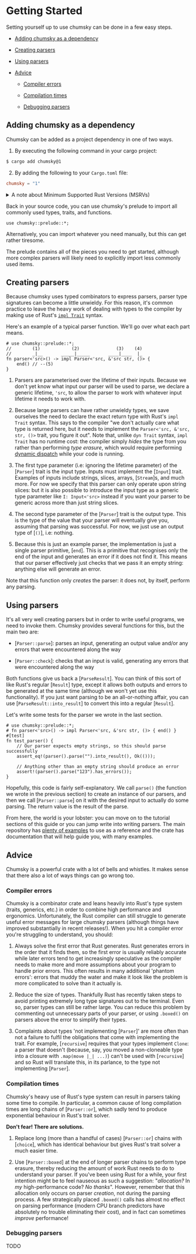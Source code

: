 # Getting Started

Setting yourself up to use chumsky can be done in a few easy steps.

- [Adding chumsky as a dependency](#adding-chumsky-as-a-dependency)

- [Creating parsers](#creating-parsers)

- [Using parsers](#using-parsers)

- [Advice](#advice)

    - [Compiler errors](#compiler-errors)

    - [Compilation times](#compilation-times)

    - [Debugging parsers](#debugging-parsers)

## Adding chumsky as a dependency

Chumsky can be added as a project dependency in one of two ways.

1) By executing the following command in your cargo project:

```sh
$ cargo add chumsky@1
```

2) By adding the following to your `Cargo.toml` file:

```toml
chumsky = "1"
```

<details>
<summary>A note about Minimum Supported Rust Versions (MSRVs)</summary>
<p>
<b>Minimum Supported Rust Version (MSRV)</b>

Chumsky currently has a MSRV of **1.65** due to internal systems that require Generic Associated Types (GATs). If you
find that chumsky fails to compile on versions of Rust later than or equal to 1.65, please
[open a bug report](https://github.com/zesterer/chumsky/issues/new).

Please note that chumsky's `nightly` feature is exempt from this minimum version requirement and may require up to and
including the latest nightly Rust compiler to work.
</p>
</details>

Back in your source code, you can use chumsky's prelude to import all commonly used types, traits, and functions.

```
use chumsky::prelude::*;
```

Alternatively, you can import whatever you need manually, but this can get rather tiresome.

The prelude contains all of the pieces you need to get started, although more complex parsers will likely need to
explicitly import less commonly used items.

## Creating parsers

Because chumsky uses typed combinators to express parsers, parser type signatures can become a little unwieldy. For this
reason, it's common practice to leave the heavy work of dealing with types to the compiler by making use of Rust's
[`impl Trait`](https://doc.rust-lang.org/stable/rust-by-example/trait/impl_trait.html) syntax.

Here's an example of a typical parser function. We'll go over what each part means.

```
# use chumsky::prelude::*;
//        (1)            (2)              (3)    (4)
//        _|__       _____|_____       ____|____  |_
fn parser<'src>() -> impl Parser<'src, &'src str, ()> {
    end() // --(5)
}
```

1. Parsers are parameterised over the lifetime of their inputs. Because we don't yet know what input our parser will be
   used to parse, we declare a generic lifetime, `'src`, to allow the parser to work with whatever input lifetime it
   needs to work with.

2. Because large parsers can have rather unwieldy types, we save ourselves the need to declare the exact return type
   with Rust's `impl Trait` syntax. This says to the compiler "we don't actually care what type is returned here, but
   it needs to implement the `Parser<'src, &'src, str, ()>` trait, you figure it out". Note that, unlike `dyn Trait`
   syntax, `impl Trait` has no runtime cost: the compiler simply *hides* the type from you rather than performing
   *type erasure*, which would require performing [dynamic dispatch](https://en.wikipedia.org/wiki/Dynamic_dispatch)
   while your code is running.

3. The first type parameter (i.e: ignoring the lifetime parameter) of the [`Parser`] trait is the input type. Inputs
   must implement the [`Input`] trait. Examples of inputs include strings, slices, arrays, [`Stream`]s, and much more.
   For now we specify that this parser can only operate upon string slices: but it is also possible to introduce the
   input type as a generic type parameter like `I: Input<'src>` instead if you want your parser to be generic across
   more than just string slices.

4. The second type parameter of the [`Parser`] trait is the output type. This is the type of the value that your parser
   will eventually give you, assuming that parsing was successful. For now, we just use an output type of [`()`], i.e:
   nothing.

5. Because this is just an example parser, the implementation is just a single parser primitive, [`end`]. This is a
   primitive that recognises only the end of the input and generates an error if it does not find it. This means that
   our parser effectively just checks that we pass it an empty string: anything else will generate an error.

Note that this function only *creates* the parser: it does not, by itself, perform any parsing.

## Using parsers

It's all very well creating parsers but in order to write useful programs, we need to invoke them. Chumsky provides
several functions for this, but the main two are:

- [`Parser::parse`]: parses an input, generating an output value and/or any errors that were encountered along the way

- [`Parser::check`]: checks that an input is valid, generating any errors that were encountered along the way

Both functions give us back a [`ParseResult`]. You can think of this sort of like Rust's regular [`Result`] type, except
it allows both outputs and errors to be generated at the same time (although we won't yet use this functionality). If
you just want parsing to be an all-or-nothing affair, you can use [`ParseResult::into_result`] to convert this into a
regular [`Result`].

Let's write some tests for the parser we wrote in the last section.

```
# use chumsky::prelude::*;
# fn parser<'src>() -> impl Parser<'src, &'src str, ()> { end() }
#[test]
fn test_parser() {
    // Our parser expects empty strings, so this should parse successfully
    assert_eq!(parser().parse("").into_result(), Ok(()));
    
    // Anything other than an empty string should produce an error
    assert!(parser().parse("123").has_errors());
}
```

Hopefully, this code is fairly self-explanatory. We call `parse()` (the function we wrote in the previous section) to
create an instance of our parsers, and then we call [`Parser::parse`] on it with the desired input to actually do some
parsing. The return value is the result of the parse.

From here, the world is your lobster: you can move on to the tutorial sections of this guide or you can jump write into
writing parsers. The main repository has [plenty of examples](https://github.com/zesterer/chumsky/tree/main/examples)
to use as a reference and the crate has documentation that will help guide you, with many examples.

## Advice

Chumsky is a powerful crate with a lot of bells and whistles. It makes sense that there also a lot of ways things can go
wrong too.

### Compiler errors

Chumsky is a combinator crate and leans heavily into Rust's type system (traits, generics, etc.) in order to combine
high performance and ergonomics. Unfortunately, the Rust compiler can still struggle to generate useful error messages
for large chumsky parsers (although things have improved substantially in recent releases!). When you hit a compiler
error you're struggling to understand, you should:

1. Always solve the first error that Rust generates. Rust generates errors in the order that it finds them, so the first
   error is usually reliably accurate while later errors tend to get increasingly speculative as the compiler needs to
   make more and more assumptions about your program to handle prior errors. This often results in many additional
   'phantom errors': errors that muddy the water and make it look like the problem is more complicated to solve than it
   actually is.

2. Reduce the size of types. Thankfully Rust has recently taken steps to avoid printing extremely long type signatures
   out to the terminal. Even so, parser types can still be rather large. You can reduce this problem by commenting out
   unnecessary parts of your parser, or using `.boxed()` on parsers above the error to simplify their types.

3. Complaints about types 'not implementing [`Parser`]' are more often than not a failure to fulfil the obligations that
   come with implementing the trait. For example, [`recursive`] requires that your types implement `Clone`: a parser
   that doesn't (because, say, you moved a non-cloneable type into a closure with `.map(move |_| ...)`) can't be used
   with [`recursive`] and so Rust will translate this, in its parlance, to the type not implementing [`Parser`].

### Compilation times

Chumsky's heavy use of Rust's type system can result in parsers taking some time to compile. In particular, a common
cause of long compilation times are long chains of [`Parser::or`], which sadly tend to produce exponential behaviour in
Rust's trait solver.

**Don't fear! There are solutions.**

1. Replace long (more than a handful of cases) [`Parser::or`] chains with [`choice`], which has identical behaviour but
   gives Rust's trait solver a much easier time.

2. Use [`Parser::boxed`] at the end of longer parser chains to perform type erasure, thereby reducing the amount of work
   Rust needs to do to understand your parser. If you've been using Rust for a while, your first intention might be to
   feel nauseous as such a suggestion: "*allocation?* In *my* high-performance code? *No thanks*". However, remember
   that this allocation only occurs on parser *creation*, not during the parsing process. A few strategically placed
   `.boxed()` calls has almost no effect on parsing performance (modern CPU branch predictors have absolutely no trouble
   eliminating their cost), and in fact can sometimes *improve* performance!

### Debugging parsers

TODO